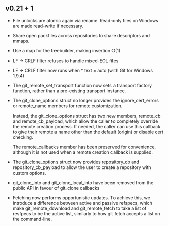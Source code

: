 v0.21 + 1
------

* File unlocks are atomic again via rename. Read-only files on Windows are
  made read-write if necessary.

* Share open packfiles across repositories to share descriptors and mmaps.

* Use a map for the treebuilder, making insertion O(1)

* LF -> CRLF filter refuses to handle mixed-EOL files

* LF -> CRLF filter now runs when * text = auto (with Git for Windows 1.9.4)

* The git_remote_set_transport function now sets a transport factory function,
  rather than a pre-existing transport instance.

* The git_clone_options struct no longer provides the ignore_cert_errors or
  remote_name members for remote customization.

  Instead, the git_clone_options struct has two new members, remote_cb and
  remote_cb_payload, which allow the caller to completely override the remote
  creation process. If needed, the caller can use this callback to give their
  remote a name other than the default (origin) or disable cert checking.

  The remote_callbacks member has been preserved for convenience, although it
  is not used when a remote creation callback is supplied.

* The git_clone_options struct now provides repository_cb and
  repository_cb_payload to allow the user to create a repository with
  custom options.

* git_clone_into and git_clone_local_into have been removed from the
  public API in favour of git_clone callbacks

* Fetching now performs opportunistic updates. To achieve this, we
  introduce a difference between active and passive refspecs, which
  make git_remote_download and git_remote_fetch to take a list of
  resfpecs to be the active list, similarly to how git fetch accepts a
  list on the command-line.
